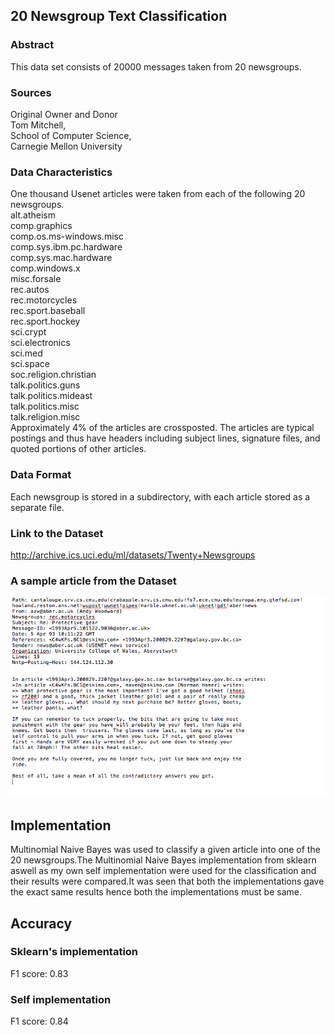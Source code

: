 ## 20 Newsgroup Text Classification

### Abstract
This data set consists of 20000 messages taken from 20 newsgroups.
### Sources
Original Owner and Donor<br/>
Tom Mitchell,<br/>
School of Computer Science,<br/>
Carnegie Mellon University
### Data Characteristics
One thousand Usenet articles were taken from each of the following 20 newsgroups.<br/>
    alt.atheism<br/>
    comp.graphics<br/>
    comp.os.ms-windows.misc<br/>
    comp.sys.ibm.pc.hardware<br/>
    comp.sys.mac.hardware<br/>
    comp.windows.x<br/>
    misc.forsale<br/>
    rec.autos<br/>
    rec.motorcycles<br/>
    rec.sport.baseball<br/>
    rec.sport.hockey<br/>
    sci.crypt<br/>
    sci.electronics<br/>
    sci.med<br/>
    sci.space<br/>
    soc.religion.christian<br/>
    talk.politics.guns<br/>
    talk.politics.mideast<br/>
    talk.politics.misc<br/>
    talk.religion.misc<br/>
Approximately 4% of the articles are crossposted. The articles are typical postings and thus have headers including subject lines, signature files, and quoted portions of other articles.
### Data Format
Each newsgroup is stored in a subdirectory, with each article stored as a separate file.
### Link to the Dataset
http://archive.ics.uci.edu/ml/datasets/Twenty+Newsgroups
### A sample article from the Dataset
![image info](sample.png)

## Implementation
Multinomial Naive Bayes was used to classify a given article into one of the 20 newsgroups.The Multinomial Naive Bayes implementation from sklearn aswell as my own self implementation were used for the classification and their results were compared.It was seen that both the implementations gave the exact same results hence both the implementations must be same.
## Accuracy
### Sklearn's implementation
F1 score: 0.83
### Self implementation
F1 score: 0.84